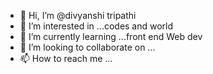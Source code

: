 - 👋 Hi, I’m @divyanshi tripathi
- 👀 I’m interested in ...codes and world
- 🌱 I’m currently learning ...front end Web dev
- 💞️ I’m looking to collaborate on ...
- 📫 How to reach me ...

<!---
divyanshi84/divyanshi84 is a ✨ special ✨ repository because its `README.md` (this file) appears on your GitHub profile.
You can click the Preview link to take a look at your changes.
--->
